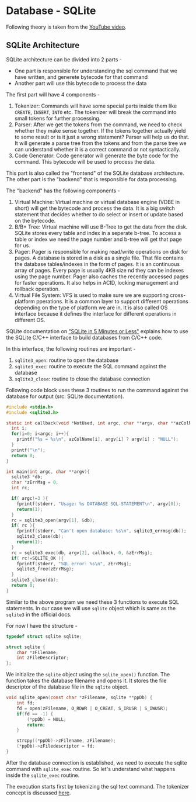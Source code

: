 # Database - SQLite 

Following theory is taken from the [YouTube video](https://www.youtube.com/watch?v=IrzF4r9hqlY). 

## SQLite Architecture

SQLite architecture can be divided into 2 parts -

- One part is responsible for understanding the sql command that we have written, and generete bytecode for that command 
- Another part will use this bytecode to process the data 

The first part will have 4 components -

1. Tokenizer: Commands will have some special parts inside them like `CREATE`, `INSERT`, `INTO` etc. The tokenizer will break the command into small tokens for further processing.
2. Parser: After we get the tokens from the command, we need to check whether they make sense together. If the tokens together actually yield to some result or is it just a wrong statement? Parser will help us do that. It will generate a parse tree from the tokens and from the parse tree we can understand whether it is a correct command or not syntactically.
3. Code Generator: Code generator will generate the byte code for the command. This bytecode will be used to process the data.

This part is also called the "frontend" of the SQLite database architecture. The other part is the "backend" that is responsible for data processing.

The "backend" has the following components -

1. Virtual Machine: Virtual machine or virtual database engine (VDBE in short) will get the bytecode and process the data. It is a big switch statement that decides whether to do select or insert or update based on the bytecode.
2. B/B+ Tree: Virtual machine will use B-Tree to get the data from the disk. SQLite stores every table and index in a seperate b-tree. To access a table or index we need the page number and b-tree will get that page for us.
3. Pager: Pager is responsible for making read/write operations on disk for pages. A database is stored in a disk as a single file. That file contains the database tables/indexes in the form of pages. It is an continuous array of pages. Every page is usually 4KB size nd they can be indexes using the page number. Pager also caches the recently accessed pages for faster operations. It also helps in ACID, locking management and rollback operation.
4. Virtual File System: VFS is used to make sure we are supporting cross-platform pperations. It is a common layer to support different operations depending on the type of platform we are in. It is also called OS interface because it defines the interface for different operations in different OS.

SQLite documentation on ["SQLite in 5 Minutes or Less"](https://sqlite.org/quickstart.html) explains how to use the SQLite C/C++ interface to build databases from C/C++ code.

In this interface, the following routines are important -

1. `sqlite3_open`: routine to open the database 
2. `sqlite3_exec`: routine to execute the SQL command against the database 
3. `sqlite3_close`: routine to close the database connection

Following code block uses these 3 routines to run the command against the database for output (src: SQLite documentation).

```c
#include <stdio.h>
#include <sqlite3.h>

static int callback(void *NotUsed, int argc, char **argv, char **azColName){
  int i;
  for(i=0; i<argc; i++){
    printf("%s = %s\n", azColName[i], argv[i] ? argv[i] : "NULL");
  }
  printf("\n");
  return 0;
}

int main(int argc, char **argv){
  sqlite3 *db;
  char *zErrMsg = 0;
  int rc;

  if( argc!=3 ){
    fprintf(stderr, "Usage: %s DATABASE SQL-STATEMENT\n", argv[0]);
    return(1);
  }
  rc = sqlite3_open(argv[1], &db);
  if( rc ){
    fprintf(stderr, "Can't open database: %s\n", sqlite3_errmsg(db));
    sqlite3_close(db);
    return(1);
  }
  rc = sqlite3_exec(db, argv[2], callback, 0, &zErrMsg);
  if( rc!=SQLITE_OK ){
    fprintf(stderr, "SQL error: %s\n", zErrMsg);
    sqlite3_free(zErrMsg);
  }
  sqlite3_close(db);
  return 0;
}
```

Similar to the above program we need these 3 functions to execute SQL statements. In our case we will use `sqlite` object which is same as the `sqlite3` in the official docs.

For now I have the structure -

```c
typedef struct sqlite sqlite;

struct sqlite {
	char *zFilename;
	int zFileDescriptor;
};
```

We initialize the `sqlite` object using the `sqlite_open()` function. The function takes the database filename and opens it. It stores the file descriptor of the database file in the `sqlite` object.

```c
void sqlite_open(const char *zFilename, sqlite **ppDb) {
	int fd;
	fd = open(zFilename, O_RDWR | O_CREAT, S_IRUSR | S_IWUSR);
	if(fd == -1) {
		(*ppDb) = NULL;
		return;
	}

	strcpy((*ppDb)->zFilename, zFilename);
	(*ppDb)->zFiledescriptor = fd;
}
```

After the database connection is established, we need to execute the sqlite command with `sqlite_exec` routine. So let's understand what happens inside the `sqlite_exec` routine.

The execution starts first by tokenizing the sql text command. The tokenizer concept is discussed [here](../tokenizer/README.md).
